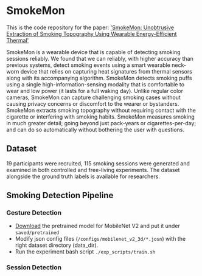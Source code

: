 # SmokeMon

This is the code repository for the paper: ['SmokeMon: Unobtrusive Extraction of Smoking Topography Using Wearable Energy-Efficient Thermal'](https://dl.acm.org/doi/abs/10.1145/3569460)

SmokeMon is a wearable device that is capable of detecting smoking sessions reliably. We found that we can reliably, with higher accuracy than previous systems, detect smoking events using a smart wearable neck-worn device that relies on capturing heat signatures from thermal sensors along with its accompanying algorithm. SmokeMon detects smoking puffs using a single high-information-sensing modality that is comfortable to wear and low power (it lasts for a full waking day). Unlike regular color cameras, SmokeMon can capture challenging smoking cases without causing privacy concerns or discomfort to the wearer or bystanders. SmokeMon extracts smoking topography without requiring contact with the cigarette or interfering with smoking habits. SmokeMon measures smoking in much greater detail; going beyond just pack-years or cigarettes-per-day; and can do so automatically without bothering the user with questions.


## Dataset

19 participants were recruited, 115 smoking sessions were generated and examined in both controlled and free-living experiments. The dataset alongside the ground truth labels is available for researchers.

## Smoking Detection Pipeline
### Gesture Detection

- [Download](https://drive.google.com/file/d/181u2wHg3av6dJ6HC1y90xeGCeEm61s7u/view?usp=sharing) the pretrained model for MobileNet V2 and put it under `saved/pretrained`
- Modify json config files (`/configs/mobilenet_v2_3d/*.josn`) with the right dataset directory (data_dir).
- Run the experiment bash script `./exp_scripts/train.sh` 


### Session Detection



